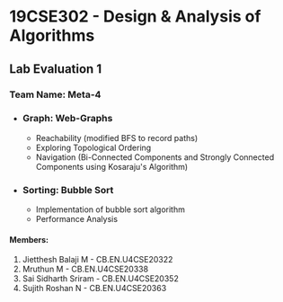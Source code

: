 # 19CSE302 - Design & Analysis of Algorithms
## Lab Evaluation 1

### Team Name: Meta-4

- ### Graph: Web-Graphs
  - Reachability (modified BFS to record paths)
  - Exploring Topological Ordering
  - Navigation (Bi-Connected Components and Strongly Connected Components using Kosaraju's Algorithm)
- ### Sorting: Bubble Sort
  - Implementation of bubble sort algorithm
  - Performance Analysis 

#### Members:
1. Jietthesh Balaji M - CB.EN.U4CSE20322
2. Mruthun M - CB.EN.U4CSE20338
3. Sai Sidharth Sriram - CB.EN.U4CSE20352
4. Sujith Roshan N - CB.EN.U4CSE20363
